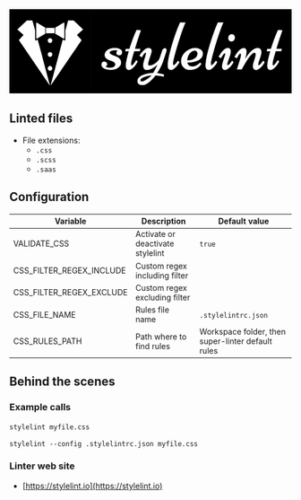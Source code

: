 <!-- markdownlint-disable MD033 MD041 -->
<!-- Generated by .automation/build.py, please do not update manually -->

<div align="center">
  <a href="https://stylelint.io" target="blank" title="Visit linter Web Site">
    <img src="https://github.com/stylelint/stylelint/raw/master/identity/stylelint-icon-and-text-white.png" alt="stylelint" height="150px">
  </a>
</div>


## Linted files

- File extensions:
  - `.css`
  - `.scss`
  - `.saas`

## Configuration

| Variable | Description | Default value |
| ----------------- | -------------- | -------------- |
| VALIDATE_CSS | Activate or deactivate stylelint | `true` |
| CSS_FILTER_REGEX_INCLUDE | Custom regex including filter |  |
| CSS_FILTER_REGEX_EXCLUDE | Custom regex excluding filter |  |
| CSS_FILE_NAME | Rules file name | `.stylelintrc.json` |
| CSS_RULES_PATH | Path where to find rules | Workspace folder, then super-linter default rules |

## Behind the scenes

### Example calls

```shell
stylelint myfile.css
```

```shell
stylelint --config .stylelintrc.json myfile.css
```

### Linter web site
- [https://stylelint.io](https://stylelint.io)

